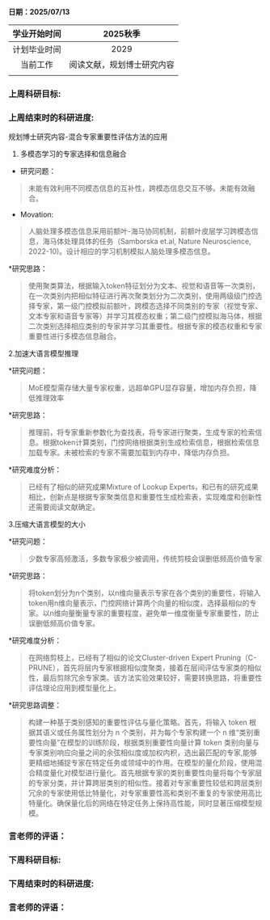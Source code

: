 **日期：2025/07/13**

|    学业开始时间    	|  	2025秋季|
|:------------------:	|:--------:	|
|    计划毕业时间    	|    2029     |
|      当前工作      	|     阅读文献，规划博士研究内容     |
|||

### 上周科研目标:

### 上周结束时的科研进度:

规划博士研究内容-混合专家重要性评估方法的应用

1. 多模态学习的专家选择和信息融合

  * 研究问题：
>未能有效利用不同模态信息的互补性，跨模态信息交互不够，未能有效融合。

* Movation:
>人脑处理多模态信息采用前额叶-海马协同机制，前额叶皮层学习跨模态信息，海马体处理具体的任务（Samborska et.al, Nature Neuroscience, 2022-10)。设计相应的学习机制模拟人脑处理多模态信息。

*研究思路：

>使用聚类算法，根据输入token特征划分为文本、视觉和语音等一次类别，在一次类别内把相似特征进行再次聚类划分为二次类别，使用两级级门控选择专家，第一级门控模拟前额叶，跨模态选择不同类别的专家（视觉专家、文本专家和语音专家等）并学习其模态权重；第二级门控模拟海马体，根据二次类别选择相应类别的专家并学习其重要性。根据专家的模态权重和专家重要性进行多模态信息融合。

2.加速大语言模型推理

*研究问题：
>MoE模型需存储大量专家权重，远超单GPU显存容量，增加内存负担，降低推理效率

*研究思路：

>推理前，将专家重新参数化为查找表，将专家进行聚类，生成专家的检索信息。根据token计算类别，门控网络根据类别生成检索信息，根据检索信息加载专家。未被检索的专家不需要加载到内存中，降低内存负担。

*研究难度分析：

>已经有了相似的研究成果Mixture of Lookup Experts，和已有的研究成果相比，创新点是根据专家聚类信息和重要性生成检索表，实现难度和创新性还需要阅读文献确定。

3.压缩大语言模型的大小

*研究问题：
>少数专家高频激活，多数专家极少被调用，传统剪枝会误删低频高价值专家

*研究思路：

>将token划分为n个类别，以n维向量表示专家在各个类别的重要性，将输入token用n维向量表示，门控网络计算两个向量的相似度，选择最相似的专家。以n维向量衡量专家的重要程度，避免单一维度衡量专家重要性，防止误删低频高价值专家。

*研究难度分析：

>在网络剪枝上，已经有了相似的论文Cluster-driven Expert Pruning（C-PRUNE），首先将层内专家根据相似度聚类，接着在层间评估专家类的相似性，最后剪除冗余专家类。该方法实验效果较好，需要转换思路，将重要性评估理论应用到模型量化上。

*研究思路调整：

>构建一种基于类别感知的重要性评估与量化策略。首先，将输入 token 根据其语义或任务属性划分为 n 个类别，并为每个专家构建一个 n 维“类别重要性向量”在模型的训练阶段，根据类别重要性向量计算 token 类别向量与专家类别响应向量之间的余弦相似度或加权内积，选出最匹配的专家,能够更精细地捕捉专家在特定任务或领域中的作用。在模型的量化阶段，使用混合精度量化对模型进行量化。首先根据专家的类别重要性向量将每个专家层的专家分类，并计算跨层类别的相似性。接着对专家重要性较低和跨层类别冗余的专家使用低比特量化，对专家重要性高和类别不重复的专家使用高比特量化。确保量化后的网络在特定任务上保持高性能，同时显著压缩模型规模。



    
### 言老师的评语：



### 下周科研目标:



### 下周结束时的科研进度:

### 言老师的评语：




